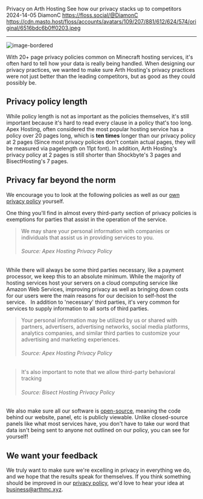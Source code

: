 Privacy on Arth Hosting
See how our privacy stacks up to competitors
2024-14-05
DiamonC 
https://floss.social/@DiamonC 
https://cdn.masto.host/floss/accounts/avatars/109/207/881/612/624/574/original/6516bdc6b0ff0203.jpeg

---

![image-bordered](https://i.imgur.com/gzDCJU9.png)

With 20+ page privacy policies common on Minecraft hosting services, it's often hard to tell how your data is really being handled. When designing our privacy practices, we wanted to make sure Arth Hosting's privacy practices were not just better than the leading competitors, but as good as they could possibly be.

## Privacy policy length
While policy length is not as important as the policies themselves, it's still important because it's hard to read every clause in a policy that's too long.
Apex Hosting, often considered the most popular hosting service has a policy over 20 pages long, which is **ten times** longer than our privacy policy at 2 pages (Since most privacy policies don't contain actual pages, they will be measured via pagelength on 11pt font). In addition, Arth Hosting's privacy policy at 2 pages is still shorter than Shockbyte's 3 pages and BisectHosting's 7 pages.

## Privacy far beyond the norm
We encourage you to look at the following policies as well as our [own privacy policy](https://arthmc.xyz/privacy) yourself.    

One thing you'll find in almost every third-party section of privacy policies is exemptions for parties that assist in the operation of the service.
> We may share your personal information with companies or individuals that assist us in providing services to you.
> <h6>Source: Apex Hosting Privacy Policy</h6>  

While there will always be some third parties necessary, like a payment processor, we keep this to an absolute minimum. While the majority of hosting services host your servers on a cloud computing service like Amazon Web Services, improving privacy as well as bringing down costs for our users were the main reasons for our decision to self-host the service.
  In addition to 'necessary' third parties, it's very common for services to supply information to all sorts of third parties.
> Your personal information may be utilized by us or shared with partners, advertisers, advertising networks, social media platforms, analytics companies, and similar third parties to customize your advertising and marketing experiences.
> <h6>Source: Apex Hosting Privacy Policy</h6>

> It's also important to note that we allow third-party behavioral tracking
> <h6>Source: Bisect Hosting Privacy Policy</h6>  

We also make sure all our software is [open-source](https://codeberg.org/arth), meaning the code behind our website, panel, etc is publicly viewable. Unlike closed-source panels like what most services have, you don't have to take our word that data isn't being sent to anyone not outlined on our policy, you can see for yourself!


## We want your feedback
We truly want to make sure we're excelling in privacy in everything we do, and we hope that the results speak for themselves. If you think something should be improved in our [privacy policy](https://arthmc.xyz/privacy), we'd love to hear your idea at business@arthmc.xyz.